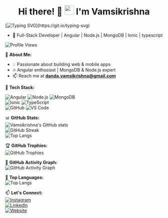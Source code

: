 <h1 align="center">
  Hi there! 👋 <img src="https://media.giphy.com/media/hvRJCLFzcasrR4ia7z/giphy.gif" width="30px"/> I'm Vamsikrishna 
</h1>

[![Typing SVG](https://readme-typing-svg.demolab.com?font=Fira+Code&size=10&pause=1000&repeat=false&width=435&lines=Building+scalable+web+apps+%26+making+tech+simpler+for+everyone!)](https://git.io/typing-svg)


<!-- # Hi there! 👋  I'm Vamsikrishna  -->
- 🚀 Full-Stack Developer | Angular | Node.js | MongoDB | Ionic | typescript

![Profile Views](https://komarev.com/ghpvc/?username=vamsi973&color=blue)  

🌱 **About Me:**  
- 💡 Passionate about building web & mobile apps 
- 🔥 Angular enthusiast | MongoDB & Node.js expert  
- 📫 Reach me at **[danda.vamsikrishna@gmail.com](mailto:danda.vamsikrishna@gmail.com)**

📌 **Tech Stack:** 

![Angular](https://img.shields.io/badge/-Angular-red?style=flat&logo=angular) 
![Node.js](https://img.shields.io/badge/-Node.js-green?style=flat&logo=node.js) 
![MongoDB](https://img.shields.io/badge/-MongoDB-lightgreen?style=flat&logo=mongodb)  
![Ionic](https://img.shields.io/badge/-Ionic-blue?style=flat&logo=ionic) 
![TypeScript](https://img.shields.io/badge/-TypeScript-007acc?style=flat&logo=typescript)  
![GitHub](https://img.shields.io/badge/-GitHub-181717?style=flat&logo=github) 
![VS Code](https://img.shields.io/badge/-VS%20Code-0078d7?style=flat&logo=visual-studio-code) 

📊 **GitHub Stats:**  
![Vamsikrishna's GitHub stats](https://github-readme-stats.vercel.app/api?username=vamsi973&show_icons=true&theme=dark)  
![GitHub Streak](https://github-readme-streak-stats.herokuapp.com/?user=vamsi973&theme=dark)  
![Top Langs](https://github-readme-stats.vercel.app/api/top-langs/?username=vamsi973&layout=compact&theme=dark)  

🏆 **GitHub Trophies:**  
![GitHub Trophies](https://github-profile-trophy.vercel.app/?username=vamsi973&theme=onedark)  

📌 **GitHub Activity Graph:**  
![GitHub Activity Graph](https://github-readme-activity-graph.cyclic.app/graph?username=vamsi973&theme=github-dark)


📌 **Top Languages:**  
![Top Langs](https://github-readme-stats.vercel.app/api/top-langs/?username=vamsi973&layout=compact&theme=dark)  

📫 **Let's Connect:**  
[![Instagram](https://img.shields.io/badge/-Instagram-E4405F?style=flat&logo=instagram&logoColor=white)](https://instagram.com/vamsikrishna0973)  
[![LinkedIn](https://img.shields.io/badge/-LinkedIn-blue?style=flat&logo=linkedin)](https://www.linkedin.com/in/vamsikrishna-danda-36798274)  
[![Website](https://img.shields.io/badge/-My%20Website-ff69b4?style=flat&logo=google-chrome&logoColor=white)](https://vamsikrishna.vercel.app/)  

<!---
vamsi973/vamsi973 is a ✨ special ✨ repository because its `README.md` (this file) appears on your GitHub profile.
You can click the Preview link to take a look at your changes.
--->
